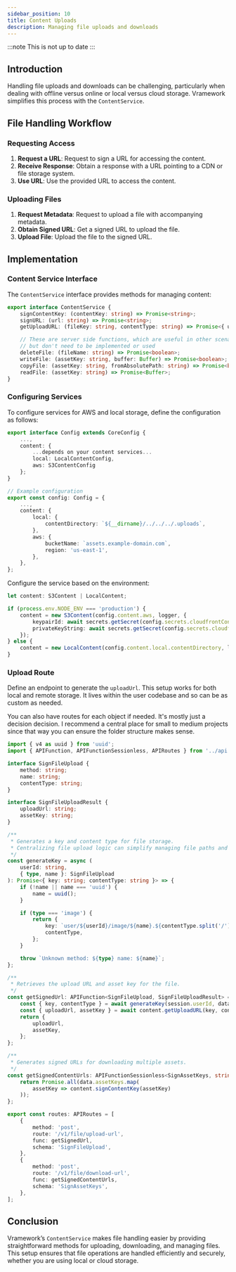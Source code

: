 ```yaml
---
sidebar_position: 10
title: Content Uploads
description: Managing file uploads and downloads
---
```


:::note
This is not up to date
:::

## Introduction

Handling file uploads and downloads can be challenging, particularly when dealing with offline versus online or local versus cloud storage. Vramework simplifies this process with the `ContentService`.

## File Handling Workflow

### Requesting Access

1. **Request a URL**: Request to sign a URL for accessing the content.
2. **Receive Response**: Obtain a response with a URL pointing to a CDN or file storage system.
3. **Use URL**: Use the provided URL to access the content.

### Uploading Files

1. **Request Metadata**: Request to upload a file with accompanying metadata.
2. **Obtain Signed URL**: Get a signed URL to upload the file.
3. **Upload File**: Upload the file to the signed URL.

## Implementation

### Content Service Interface

The `ContentService` interface provides methods for managing content:

```typescript
export interface ContentService {
    signContentKey: (contentKey: string) => Promise<string>;
    signURL: (url: string) => Promise<string>;
    getUploadURL: (fileKey: string, contentType: string) => Promise<{ uploadUrl: string; assetKey: string }>;

    // These are server side functions, which are useful in other scenarios
    // but don't need to be implemented or used
    deleteFile: (fileName: string) => Promise<boolean>;
    writeFile: (assetKey: string, buffer: Buffer) => Promise<boolean>;
    copyFile: (assetKey: string, fromAbsolutePath: string) => Promise<boolean>;
    readFile: (assetKey: string) => Promise<Buffer>;
}
```

### Configuring Services

To configure services for AWS and local storage, define the configuration as follows:

```typescript
export interface Config extends CoreConfig {
    ...,
    content: {
        ...depends on your content services...
        local: LocalContentConfig,
        aws: S3ContentConfig
    };
}

// Example configuration
export const config: Config = {
    ...,
    content: {
        local: {
            contentDirectory: `${__dirname}/../../../.uploads`,
        },
        aws: {
            bucketName: `assets.example-domain.com`,
            region: 'us-east-1',
        },
    },
};
```

Configure the service based on the environment:

```typescript
let content: S3Content | LocalContent;

if (process.env.NODE_ENV === 'production') {
    content = new S3Content(config.content.aws, logger, { 
        keypairId: await secrets.getSecret(config.secrets.cloudfrontContentId),
        privateKeyString: await secrets.getSecret(config.secrets.cloudfrontContentPrivateKey),
    });
} else {
    content = new LocalContent(config.content.local.contentDirectory, logger);
}
```

### Upload Route

Define an endpoint to generate the `uploadUrl`. This setup works for both local and remote storage. It lives within the user codebase and so can be as custom as needed.

You can also have routes for each object if needed. It's mostly just a decision decision. I recommend a central place for small to medium projects since that way you can ensure the folder structure makes sense.

```typescript
import { v4 as uuid } from 'uuid';
import { APIFunction, APIFunctionSessionless, APIRoutes } from '../api';

interface SignFileUpload {
    method: string;
    name: string;
    contentType: string;
}

interface SignFileUploadResult {
    uploadUrl: string;
    assetKey: string;
}

/**
 * Generates a key and content type for file storage.
 * Centralizing file upload logic can simplify managing file paths and organization.
 */
const generateKey = async (
    userId: string,
    { type, name }: SignFileUpload
): Promise<{ key: string; contentType: string }> => {
    if (!name || name === 'uuid') {
        name = uuid();
    }

    if (type === 'image') {
        return {
            key: `user/${userId}/image/${name}.${contentType.split('/')[1]}`,
            contentType,
        };
    }

    throw `Unknown method: ${type} name: ${name}`;
};

/**
 * Retrieves the upload URL and asset key for the file.
 */
const getSignedUrl: APIFunction<SignFileUpload, SignFileUploadResult> = async ({ content }, data, session) => {
    const { key, contentType } = await generateKey(session.userId, data);
    const { uploadUrl, assetKey } = await content.getUploadURL(key, contentType);
    return {
        uploadUrl,
        assetKey,
    };
};

/**
 * Generates signed URLs for downloading multiple assets.
 */
const getSignedContentUrls: APIFunctionSessionless<SignAssetKeys, string[]> = async ({ content }, data) => {
    return Promise.all(data.assetKeys.map(
        assetKey => content.signContentKey(assetKey)
    ));
};

export const routes: APIRoutes = [
    {
        method: 'post',
        route: '/v1/file/upload-url',
        func: getSignedUrl,
        schema: 'SignFileUpload',
    },
    {
        method: 'post',
        route: '/v1/file/download-url',
        func: getSignedContentUrls,
        schema: 'SignAssetKeys',
    },
];
```

## Conclusion

Vramework’s `ContentService` makes file handling easier by providing straightforward methods for uploading, downloading, and managing files. This setup ensures that file operations are handled efficiently and securely, whether you are using local or cloud storage.